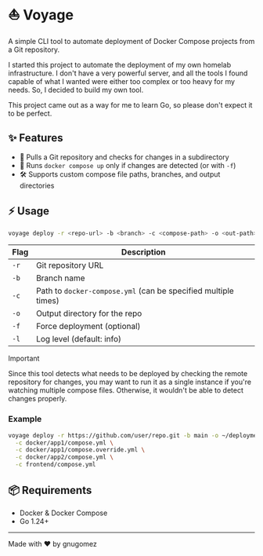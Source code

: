 # ⛵ Voyage

A simple CLI tool to automate deployment of Docker Compose projects from a Git repository.

I started this project to automate the deployment of my own homelab infrastructure. I don't have a very powerful server, and all the tools I found capable of what I wanted were either too complex or too heavy for my needs. So, I decided to build my own tool.

This project came out as a way for me to learn Go, so please don't expect it to be perfect.

## ✨ Features

- 🐳 Pulls a Git repository and checks for changes in a subdirectory
- 🔄 Runs `docker compose up` only if changes are detected (or with `-f`)
- 🛠️ Supports custom compose file paths, branches, and output directories

## ⚡ Usage


```sh
voyage deploy -r <repo-url> -b <branch> -c <compose-path> -o <out-path> [-f] [-d] [-l debug|info|error|fatal]
```

| Flag | Description                                                    |
| ---- | -------------------------------------------------------------- |
| `-r` | Git repository URL                                             |
| `-b` | Branch name                                                    |
| `-c` | Path to `docker-compose.yml` (can be specified multiple times) |
| `-o` | Output directory for the repo                                  |
| `-f` | Force deployment (optional)                                    |
| `-l` | Log level (default: info)                                      |

> [!IMPORTANT]  
> Since this tool detects what needs to be deployed by checking the remote repository for changes, you may want to run it as 
> a single instance if you're watching multiple compose files. Otherwise, it wouldn't be able to detect changes properly.

### Example

```sh
voyage deploy -r https://github.com/user/repo.git -b main -o ~/deployments/repo \
  -c docker/app1/compose.yml \
  -c docker/app1/compose.override.yml \
  -c docker/app2/compose.yml \
  -c frontend/compose.yml
```

## 📦 Requirements

- Docker & Docker Compose
- Go 1.24+

---

Made with ❤️ by gnugomez
